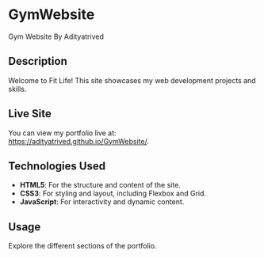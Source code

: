 # GymWebsite
Gym Website By Adityatrived

## Description
Welcome to Fit Life! This site showcases my web development projects and skills.

## Live Site
You can view my portfolio live at: https://adityatrived.github.io/GymWebsite/.

## Technologies Used
- **HTML5**: For the structure and content of the site.
- **CSS3**: For styling and layout, including Flexbox and Grid.
- **JavaScript**: For interactivity and dynamic content.

## Usage
Explore the different sections of the portfolio.
